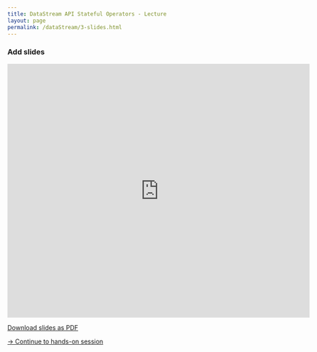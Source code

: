 ```yaml
---
title: DataStream API Stateful Operators - Lecture
layout: page
permalink: /dataStream/3-slides.html
---
```


### **Add slides**

<iframe src="https://www.slideshare.net/slideshow/embed_code/key/2nuhRWbkuHdsuT" width="680" height="571" frameborder="0" marginwidth="0" marginheight="0" scrolling="no"></iframe>

[Download slides as PDF]({{site.baseurl}}/slides/flink_stream_basics.pdf)

[-> Continue to hands-on session]({{site.baseurl}}/dataStream/3-handsOn.html)